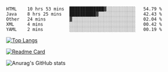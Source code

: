 <!--START_SECTION:waka-->
```text
HTML    10 hrs 53 mins  █████████████▓░░░░░░░░░░░   54.79 % 
Java    8 hrs 25 mins   ██████████▓░░░░░░░░░░░░░░   42.43 % 
Other   24 mins         ▓░░░░░░░░░░░░░░░░░░░░░░░░   02.04 % 
XML     4 mins          ░░░░░░░░░░░░░░░░░░░░░░░░░   00.42 % 
YAML    2 mins          ░░░░░░░░░░░░░░░░░░░░░░░░░   00.19 % 
```
<!--END_SECTION:waka-->

[![Top Langs](https://github-readme-stats.vercel.app/api/top-langs/?username=lemonsoldout&layout=compact)](https://github.com/anuraghazra/github-readme-stats)

[![Readme Card](https://github-readme-stats.vercel.app/api/pin/?username=lemonsoldout&repo=lemonsoldout.github.io)](https://github.com/anuraghazra/github-readme-stats)

![Anurag's GitHub stats](https://github-readme-stats.vercel.app/api?username=lemonsoldout&show_icons=true&theme=radical)

